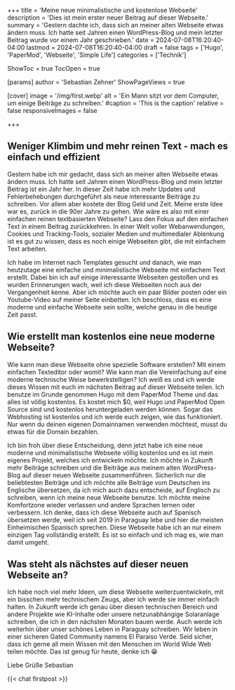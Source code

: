+++
title = 'Meine neue minimalistische und kostenlose Webseite'
description = 'Dies ist mein erster neuer Beitrag auf dieser Webseite.'
summary = 'Gestern dachte ich, dass sich an meiner alten Webseite etwas ändern muss. Ich hatte seit Jahren einen WordPress-Blog und mein letzter Beitrag wurde vor einem Jahr geschrieben.'
date = 2024-07-08T16:20:40-04:00
lastmod = 2024-07-08T16:20:40-04:00
draft = false
tags = ['Hugo', 'PaperMod', 'Webseite', 'Simple Life']
categories = ['Technik']

ShowToc = true
TocOpen = true

[params]
    author = 'Sebastian Zehner'
    ShowPageViews = true

[cover]
    image = '/img/first.webp'
    alt = 'Ein Mann sitzt vor dem Computer, um einige Beiträge zu schreiben.'
    #caption = 'This is the caption'
    relative = false
    responsiveImages = false

+++

## Weniger Klimbim und mehr reinen Text - mach es einfach und effizient

Gestern habe ich mir gedacht, dass sich an meiner alten Webseite etwas ändern muss. Ich hatte seit Jahren einen WordPress-Blog und mein letzter Beitrag ist ein Jahr her. In dieser Zeit habe ich mehr Updates und Fehlerbehebungen durchgeführt als neue interessante Beiträge zu schreiben. Vor allem aber kostete der Blog Geld und Zeit. Meine erste Idee war es, zurück in die 90er Jahre zu gehen. Wie wäre es also mit einer einfachen reinen textbasierten Webseite? Lass den Fokus auf den einfachen Text in einem Beitrag zurückkehren. In einer Welt voller Webanwendungen, Cookies und Tracking-Tools, sozialer Medien und multimedialer Ablenkung ist es gut zu wissen, dass es noch einige Webseiten gibt, die mit einfachem Text arbeiten.

Ich habe im Internet nach Templates gesucht und danach, wie man heutzutage eine einfache und minimalistische Webseite mit einfachem Text erstellt. Dabei bin ich auf einige interessante Webseiten gestoßen und es wurden Erinnerungen wach, weil ich diese Webseiten noch aus der Vergangenheit kenne. Aber ich möchte auch ein paar Bilder posten oder ein Youtube-Video auf meiner Seite einbetten. Ich beschloss, dass es eine moderne und einfache Webseite sein sollte, welche genau in die heutige Zeit passt.

## Wie erstellt man kostenlos eine neue moderne Webseite?

Wie kann man diese Webseite ohne spezielle Software erstellen? Mit einem einfachen Texteditor oder womit? Wie kann man die Vereinfachung auf eine moderne technische Weise bewerkstelligen? Ich weiß es und ich werde dieses Wissen mit euch im nächsten Beitrag auf dieser Webseite teilen. Ich benutze im Grunde genommen Hugo mit dem PaperMod Theme und das alles ist völlig kostenlos. Es kostet mich $0, weil Hugo und PaperMod Open Source sind und kostenlos heruntergeladen werden können. Sogar das Webhosting ist kostenlos und ich werde euch zeigen, wie das funktioniert. Nur wenn du deinen eigenen Domainnamen verwenden möchtest, musst du etwas für die Domain bezahlen.

Ich bin froh über diese Entscheidung, denn jetzt habe ich eine neue moderne und minimalistische Webseite völlig kostenlos und es ist mein eigenes Projekt, welches ich entwickeln möchte. Ich möchte in Zukunft mehr Beiträge schreiben und die Beiträge aus meinem alten WordPress-Blog auf dieser neuen Webseite zusammenführen. Sicherlich nur die beliebtesten Beiträge und ich möchte alle Beiträge vom Deutschen ins Englische übersetzen, da ich mich auch dazu entscheide, auf Englisch zu schreiben, wenn ich meine neue Webseite benutze. Ich möchte meine Komfortzone wieder verlassen und andere Sprachen lernen oder verbessern. Ich denke, dass ich diese Webseite auch auf Spanisch übersetzen werde, weil ich seit 2019 in Paraguay lebe und hier die meisten Einheimischen Spanisch sprechen. Diese Webseite habe ich an nur einem einzigen Tag vollständig erstellt. Es ist so einfach und ich mag es, wie man damit umgeht.

## Was steht als nächstes auf dieser neuen Webseite an?

Ich habe noch viel mehr Ideen, um diese Webseite weiterzuentwickeln, mit ein bisschen mehr technischem Zeugs, aber ich werde sie immer einfach halten. In Zukunft werde ich genau über diesen technischen Bereich und andere Projekte wie KI-Inhalte oder unsere netzunabhängige Solaranlage schreiben, die ich in den nächsten Monaten bauen werde. Auch werde ich weiterhin über unser schönes Leben in Paraguay schreiben. Wir leben in einer sicheren Gated Community namens El Paraiso Verde. Seid sicher, dass ich gerne all mein Wissen mit den Menschen im World Wide Web teilen möchte. Das ist genug für heute, denke ich :grin:

Liebe Grüße
Sebastian

{{< chat firstpost >}}


